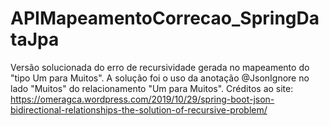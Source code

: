 # APIMapeamentoCorrecao_SpringDataJpa
 Versão solucionada do erro de recursividade gerada no mapeamento do "tipo Um para Muitos". A solução foi o uso da anotação @JsonIgnore no lado "Muitos" do relacionamento "Um para Muitos". Créditos ao site: https://omeragca.wordpress.com/2019/10/29/spring-boot-json-bidirectional-relationships-the-solution-of-recursive-problem/
